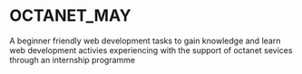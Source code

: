 # OCTANET_MAY
A beginner friendly web development tasks to gain knowledge and learn web development activies experiencing with the support of octanet sevices through an internship programme
